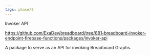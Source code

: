 ```yaml
---
tags: phase/2
---
```


Invoker API

https://github.com/ExaDev/breadboard/tree/881-breadboard-invoker-endpoint-firebase-functions/packages/invoker-api

A package to serve as an API for invoking Breadboard Graphs.
